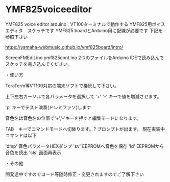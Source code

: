 # YMF825voiceeditor
YMF825 voice editor
arduino , VT100ターミナルで動作する YMF825用ボイスエディタ　スケッチです
YMF825 boardとArduino用に配線が必要です
下記を参照下さい

https://yamaha-webmusic.github.io/ymf825board/intro/

ScreenFMEdit.ino ymf825cont.ino 2つのファイルをArduino IDEで読み込んでスケッチを書き込んでください。

・使い方

TeraTerm等VT100対応の端末ソフトで接続して下さい。

上下左右カーソルで各パラメータを選択して '+' '-' キーで値を増減させます。

'p' キーでテスト演奏(ドレミファソ)します

音色名は音色名の位置で'+','-'キーを押すと編集モードになります。

TAB　キーでコマンドモードへ切替ります。? プロンプトが出ます。
現在実装中コマンドは以下

'dmp' 音色パラメータHEXダンプ
'sv'  EEPROMへ音色を保存
'ld'  EEPROMから音色を読出
'cls' 画面再表示

・その他

開発途中ですのでコード等随時修正・変更されますのでご了解下さい


